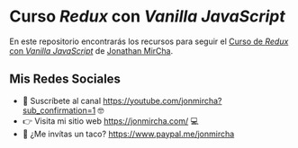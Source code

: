 # Curso _Redux_ con _Vanilla JavaScript_

En este repositorio encontrarás los recursos para seguir el [Curso de _Redux_ con _Vanilla JavaScript_](https://www.youtube.com/watch?v=2_w3DnIKHxM) de [Jonathan MirCha](https://jonmircha.com/).

## Mis Redes Sociales

- 🔔 Suscríbete al canal https://youtube.com/jonmircha?sub_confirmation=1 🤓
- 👉 Visita mi sitio web https://jonmircha.com/ 💻
- 🌮 ¿Me invítas un taco? https://www.paypal.me/jonmircha
